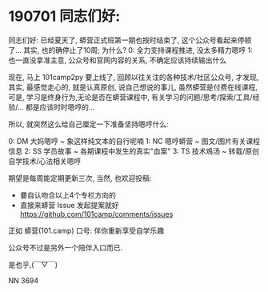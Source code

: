 # 190701 同志们好:

同志们好:
已经夏天了, 蟒营正式班第一期也按时结束了,
这个公众号看起来停顿了...
其实, 也的确停止了10周;
为什么?
0: 全力支持课程推进, 没太多精力嗯哼
1: 也一直没拿准主意, 公众号和官网内容的关系, 不确定应该持续输出什么

现在, 马上 101camp2py 要上线了,
回顾以往关注的各种技术/社区公众号,
才发现, 其实, 最感觉走心的, 就是认真原创, 说自己想说的事儿,
虽然蟒营是付费在线课程, 
可是, 学习是终身行为,无论是否在蟒营课程中, 
有关学习的问题/思考/探索/工具/经验/...
都是应该时时嗯哼的...

所以, 就突然这么给自己厘定一下准备坚持嗯哼什么:

0: DM 大妈嗯哼 ~ 象这样纯文本的自行呢喃
1: NC 嗯哼蟒营 ~ 图文/图片有关课程信息
2: SS 学员故事 ~ 各期课程中发生的真实"血案"
3: TS 技术鳮汤 ~ 转载/原创自学技术/心法相关嗯哼

期望是每周能定期更新三次,
当然, 也欢迎投稿:
+ 嘦自认吻合以上4个专栏方向的
+ 直接来蟒营 Issue 发起提案就好
https://github.com/101camp/comments/issues

正如 蟒营(101.camp) 口号:
    伴你重新享受自学乐趣
 
公众号不过是另外一个陪伴入口而已.

是也乎,(￣▽￣)

NN 3694
